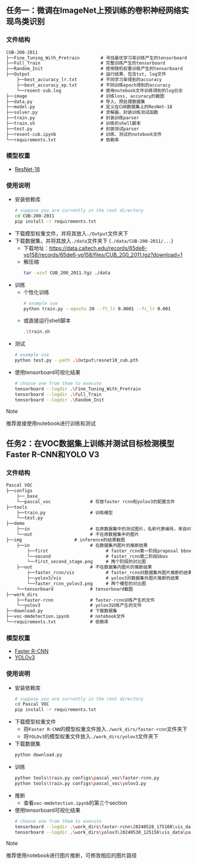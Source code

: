 ## 任务一：微调在ImageNet上预训练的卷积神经网络实现鸟类识别

### 文件结构

```txt
CUB-200-2011
├──Fine_Tuning_With_Pretrain        # 寻找最优学习率训练产生的tensorboard
├──Full_Train                       # 完整训练产生的tensorboard
├──Random_Init                      # 使用随机权重训练产生的tensorboard
├──Output                           # 运行结果，包含txt, log文件
    ├──best_accuracy_lr.txt         # 不同学习率得到的accuracy
    ├──best_accuracy_ep.txt         # 不同训练epoch得到的accuracy
    └──resent-sub.log               # 使用notebook文件训练得到的log日志
├──image                            # 训练loss, accuracy的截图
├──data.py                          # 导入、预处理数据集
├──model.py                         # 定义在CUB数据集上的ResNet-18
├──solver.py                        # 求解器，封装训练测试函数
├──train.py                         # 封装训练parser                        
├──train.sh                         # 训练的shell脚本                        
├──test.py                          # 封装测试parser
├──resent-cub.ipynb                 # 训练、测试的notebook文件
└──requirements.txt                 # 依赖库                
```

### 模型权重

- [ResNet-18](https://drive.google.com/file/d/1fDSB7W71iAiA7-mWxaPpXXonUy0JKqrw/view?usp=sharing)

### 使用说明

- 安装依赖库
    ```bash
    # suppose you are currently in the root directory
    cd CUB-200-2011
    pip install -r requirements.txt 
    ```
- 下载模型权重文件，并将其放入`./Output`文件夹下
- 下载数据集，并将其放入`./data`文件夹下 (`./data/CUB-200-2011/...`)
  - 下载地址：https://data.caltech.edu/records/65de6-vp158/records/65de6-vp158/files/CUB_200_2011.tgz?download=1
  - 解压缩
    ```bash
    tar -xzvf CUB_200_2011.tgz ./data
    ```
- 训练
  - 个性化训练 
    ```bash
    # example use
    python train.py --epochs 20 --ft_lr 0.0001 --fc_lr 0.001
    ```
  - 或直接运行shell脚本
    ```bash
    .\train.sh
    ``` 
- 测试
    ```bash
    # example use
    python test.py --path .\Output\resnet18_cub.pth
    ```
- 使用tensorboard可视化结果
    ```bash
    # choose one from them to execute
    tensorboard --logdir .\Fine_Tuning_With_Pretrain
    tensorboard --logdir .\Full_Train
    tensorboard --logdir .\Random_Init
    ``` 

> [!NOTE]
> 推荐直接使用notebook进行训练和测试

## 任务2：在VOC数据集上训练并测试目标检测模型Faster R-CNN和YOLO V3

### 文件结构

```txt
Pascal VOC
├──configs
    ├──_base_
    └──pascal_voc               # 存放faster rcnn和yolov3的配置文件                
├──tools         
    ├──train.py                 # 训练模型
    └──test.py                                
├──demo 
    ├──in                       # 在原数据集中的测试图片，名称代表编号，来自VOC2007测试集
    └──out                      # 不在原数据集中的图片                     
├──img                    # inference的结果截图
    ├──in                       # 在数据集内图片的推断结果 
        ├──first                      # faster_rcnn第一阶段proposal bbox
        └──second                     # faster_rcnn第二阶段bbox
        └──first_second_stage.png     # 两个阶段的对比图
    ├──out                      # 不在数据集内图片的推断结果
        ├──faster_rcnn/vis            # faster_rcnn对数据集外图片推断的结果
        ├──yolov3/vis                 # yolov3对数据集外图片推断的结果
        └──faster_rcnn_yolov3.png     # 两个模型的对比图
    └──tensorboard              # tensorboard截图
├──work_dirs    
    ├──faster-rcnn              # faster-rcnn训练产生的文件
    └──yolov3                   # yolov3训练产生的文件
├──download.py                  # 下载数据集                         
├──voc-mmdetection.ipynb        # notebook文件         
└──requirements.txt             # 依赖库      
```

### 模型权重
- [Faster R-CNN](https://drive.google.com/file/d/1ADEGGQ4bv6aeOwT7BD4aS3WpK6f5R-35/view?usp=drive_link)
- [YOLOv3](https://drive.google.com/file/d/1YM0HFjrWzOT8IiJHdItAy-PdtvYdk1as/view?usp=sharing)


### 使用说明

- 安装依赖库
    ```bash
    # suppose you are currently in the root directory
    cd Pascal VOC
    pip install -r requirements.txt 
    ```
- 下载模型权重文件
  - 将`Faster R-CNN`的模型权重文件放入`./work_dirs/faster-rcnn`文件夹下
  - 将`YOLOv3`的模型权重文件放入`./work_dirs/yolov3`文件夹下
- 下载数据集
  ```bash
  python download.py
  ``` 
- 训练
  ```bash
  python tools\train.py configs\pascal_voc\faster-rcnn.py      
  python tools\train.py configs\pascal_voc\yolov3.py        
  ```
- 推断
  - 查看`voc-mmdetection.ipynb`的第三个section
- 使用tensorboard可视化结果
    ```bash
    # choose one from them to execute
    tensorboard --logdir .\work_dirs\faster-rcnn\20240528_175108\vis_data\pascal_voc
    tensorboard --logdir .\work_dirs\yolov3\20240530_125156\vis_data\pascal_voc
    ```
> [!NOTE]
> 推荐使用notebook进行图片推断，可修改相应的图片路径